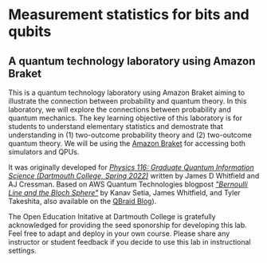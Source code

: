 # Measurement statistics for bits and qubits
## A quantum technology laboratory using Amazon Braket 

This is a quantum technology laboratory using Amazon Braket aiming to illustrate the connection between probability and quantum theory. In this laboratory, we will explore the connections between probability and quantum mechanics. 
The key learning objective of this laboratory is for students to understand elementary statistics and demostrate that understanding in (1) two-outcome probability theory and (2) two-outcome quantum theory. We will be using the [Amazon Braket](https://aws.amazon.com/braket) for accessing both simulators and QPUs.

It was originally developed for *[Physics 116: *Graduate Quantum Information Science* (Dartmouth College, Spring 2022)](http://dartgo.org/p116_s24_qis)* written by James D Whitfield and AJ Cressman. Based on AWS Quantum Technologies blogpost *["Bernoulli Line and the Bloch Sphere"](https://aws.amazon.com/blogs/quantum-computing/bernoulli-line-and-the-bloch-sphere/)* by Kanav Setia, James Whitfield, and Tyler Takeshita, also available on the [QBraid Blog](https://www.qbraid.com/blog/partner-post-aws-quantum-technologies-blog-bernoulli-line-and-the-bloch-sphere-visualizing-probability-and-quantum-states)).

The Open Education Initative at Dartmouth College is gratefully acknowledged for providing the seed sponorship for developing this lab.  Feel free to adapt and deploy in your own course. Please share any instructor or student feedback if you decide to use this lab in instructional settings.


